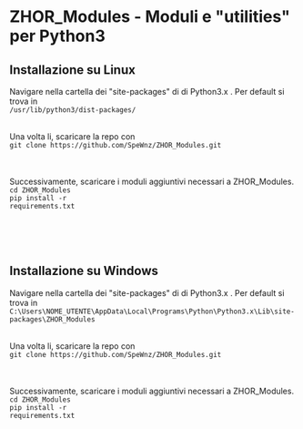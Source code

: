 # ZHOR_Modules -  Moduli e "utilities" per Python3

## Installazione su Linux
Navigare nella cartella dei "site-packages" di di Python3.x . Per default si trova in <br>
<code>/usr/lib/python3/dist-packages/</code>

<br>
Una volta li, scaricare la repo con <br>
<code>git clone https://github.com/SpeWnz/ZHOR_Modules.git</code>

<br><br>
Successivamente, scaricare i moduli aggiuntivi necessari a ZHOR_Modules.<br>
<code>cd ZHOR_Modules</code><br>
<code>pip install -r requirements.txt</code>

<br><br><br>


## Installazione su Windows
Navigare nella cartella dei "site-packages" di di Python3.x . Per default si trova in <br>
<code>C:\Users\NOME_UTENTE\AppData\Local\Programs\Python\Python3.x\Lib\site-packages\ZHOR_Modules</code>

<br>
Una volta li, scaricare la repo con <br>
<code>git clone https://github.com/SpeWnz/ZHOR_Modules.git</code>

<br><br>
Successivamente, scaricare i moduli aggiuntivi necessari a ZHOR_Modules.<br>
<code>cd ZHOR_Modules</code><br>
<code>pip install -r requirements.txt</code>


